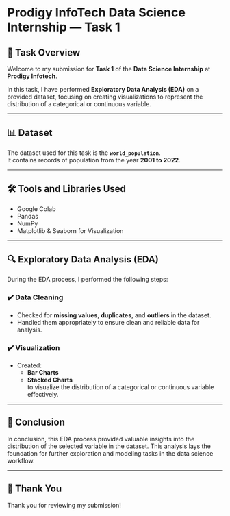 # Prodigy InfoTech Data Science Internship — Task 1

## 📄 Task Overview
Welcome to my submission for **Task 1** of the **Data Science Internship** at **Prodigy Infotech**.  

In this task, I have performed **Exploratory Data Analysis (EDA)** on a provided dataset, focusing on creating visualizations to represent the distribution of a categorical or continuous variable.

---

## 📊 Dataset
The dataset used for this task is the **`world_population`**.  
It contains records of population from the year **2001 to 2022**.

---

## 🛠️ Tools and Libraries Used
- Google Colab
- Pandas
- NumPy
- Matplotlib & Seaborn for Visualization

---

## 🔍 Exploratory Data Analysis (EDA)
During the EDA process, I performed the following steps:

### ✔️ Data Cleaning
- Checked for **missing values**, **duplicates**, and **outliers** in the dataset.
- Handled them appropriately to ensure clean and reliable data for analysis.

### ✔️ Visualization
- Created:
  - **Bar Charts**
  - **Stacked Charts**  
to visualize the distribution of a categorical or continuous variable effectively.

---

## 📌 Conclusion
In conclusion, this EDA process provided valuable insights into the distribution of the selected variable in the dataset. This analysis lays the foundation for further exploration and modeling tasks in the data science workflow.

---

## 🙏 Thank You
Thank you for reviewing my submission!
